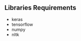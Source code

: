 ## Libraries Requirements

<ul>
  <li>keras</li> 
  <li>tensorflow</li>
  <li>numpy </li>
  <li>nltk </li>
<ul>
